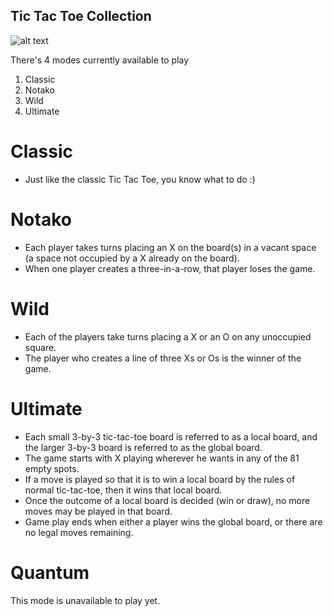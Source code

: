 ## Tic Tac Toe Collection
![alt text](https://drive.google.com/uc?export=view&id=0B6OgM5oUckd2NW1OTmhLVUh2S3M "Tic Tac Toe Collection")

There's 4 modes currently available to play
1. Classic
2. Notako
3. Wild
4. Ultimate

# Classic

- Just like the classic Tic Tac Toe, you know what to do :)

# Notako

- Each player takes turns placing an X on the board(s) in a vacant space (a space not occupied by a X already on the board).
- When one player creates a three-in-a-row, that player loses the game.

# Wild

- Each of the players take turns placing a X or an O on any unoccupied square.
- The player who creates a line of three Xs or Os is the winner of the game.

# Ultimate

- Each small 3-by-3 tic-tac-toe board is referred to as a local board, and the larger 3-by-3 board is referred to as the global board.
- The game starts with X playing wherever he wants in any of the 81 empty spots.
- If a move is played so that it is to win a local board by the rules of normal tic-tac-toe, then it wins that local board.
- Once the outcome of a local board is decided (win or draw), no more moves may be played in that board.
- Game play ends when either a player wins the global board, or there are no legal moves remaining.

# Quantum
This mode is unavailable to play yet.
